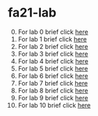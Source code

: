 # fa21-lab
0. For lab 0 brief click [here](https://inst.eecs.berkeley.edu/~cs61c/fa21/labs/lab00/)
1. For lab 1 brief click [here](https://inst.eecs.berkeley.edu/~cs61c/fa21/labs/lab01/)
2. For lab 2 brief click [here](https://inst.eecs.berkeley.edu/~cs61c/fa21/labs/lab02/)
3. For lab 3 brief click [here](https://inst.eecs.berkeley.edu/~cs61c/fa21/labs/lab03/)
4. For lab 4 brief click [here](https://inst.eecs.berkeley.edu/~cs61c/fa21/labs/lab04/)
5. For lab 5 brief click [here](https://inst.eecs.berkeley.edu/~cs61c/fa21/labs/lab05/)
6. For lab 6 brief click [here](https://inst.eecs.berkeley.edu/~cs61c/fa21/labs/lab06/)
7. For lab 7 brief click [here](https://inst.eecs.berkeley.edu/~cs61c/fa21/labs/lab07/)
8. For lab 8 brief click [here](https://inst.eecs.berkeley.edu/~cs61c/fa21/labs/lab08/)
9. For lab 9 brief click [here](https://inst.eecs.berkeley.edu/~cs61c/fa21/labs/lab09/)
10. For lab 10 brief click [here](https://inst.eecs.berkeley.edu/~cs61c/fa21/labs/lab10/)
